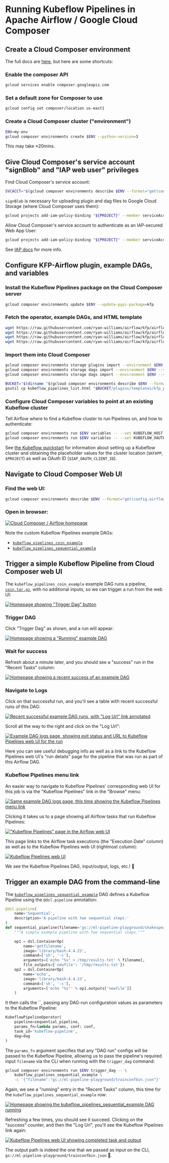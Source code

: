 # Running Kubeflow Pipelines in Apache Airflow / Google Cloud Composer

## Create a Cloud Composer environment
The full docs are [here](https://cloud.google.com/composer/docs/how-to/managing/creating), but here are some shortcuts:

### Enable the composer API
```bash
gcloud services enable composer.googleapis.com
```

### Set a default zone for Composer to use
```bash
gcloud config set composer/location us-east1
```

### Create a Cloud Composer cluster ("environment")
```bash
ENV=my-env
gcloud composer environments create $ENV --python-version=3
```

This may take ≈20mins.

## Give Cloud Composer's service account "signBlob" and "IAP web user" privileges
Find Cloud Composer's service account:
```bash
SVCACCT="$(gcloud composer environments describe $ENV --format="get(config.nodeConfig.serviceAccount)")"
```

`signBlob` is necessary for uploading plugin and dag files to Google Cloud Storage (where Cloud Composer uses them):
```bash
gcloud projects add-iam-policy-binding "${PROJECT}" --member serviceAccount:"${SVCACCT}" --role roles/iam.serviceAccountTokenCreator
```

Allow Cloud Composer's service account to authenticate as an IAP-secured Web App User:
```bash
gcloud projects add-iam-policy-binding "${PROJECT}" --member serviceAccount:"${SVCACCT}" --role roles/iap.httpsResourceAccessor
```
See [IAP docs](https://cloud.google.com/iap/docs/managing-access) for more info.

## Configure KFP-Airflow plugin, example DAGs, and variables

### Install the Kubeflow Pipelines package on the Cloud Composer server
```bash
gcloud composer environments update $ENV --update-pypi-package=kfp
```

### Fetch the operator, example DAGs, and HTML template
```bash
wget https://raw.githubusercontent.com/ryan-williams/airflow/kfp/airflow/contrib/operators/gcp_kubeflow_pipeline.py
wget https://raw.githubusercontent.com/ryan-williams/airflow/kfp/airflow/contrib/views/kubeflow_pipelines_list.html
wget https://raw.githubusercontent.com/ryan-williams/airflow/kfp/airflow/contrib/example_dags/kubeflow_pipelines_coin_example.py
wget https://raw.githubusercontent.com/ryan-williams/airflow/kfp/airflow/contrib/example_dags/kubeflow_pipelines_sequential_example.py
```

### Import them into Cloud Composer
```bash
gcloud composer environments storage plugins import --environment $ENV --source gcp_kubeflow_pipeline.py
gcloud composer environments storage dags import --environment $ENV --source kubeflow_pipelines_coin_example.py
gcloud composer environments storage dags import --environment $ENV --source kubeflow_pipelines_sequential_example.py

BUCKET="$(dirname "$(gcloud composer environments describe $ENV --format="get(config.dagGcsPrefix)")")"
gsutil cp kubeflow_pipelines_list.html "$BUCKET/plugins/templates/kfp_plugin/"
```

### Configure Cloud Composer variables to point at an existing Kubeflow cluster
Tell Airflow where to find a Kubeflow cluster to run Pipelines on, and how to authenticate:
```bash
gcloud composer environments run $ENV variables -- --set KUBEFLOW_HOST "https://${KFAPP}.endpoints.${PROJECT}.cloud.goog/pipeline"
gcloud composer environments run $ENV variables -- --set KUBEFLOW_OAUTH_CLIENT_ID "$IAP_OAUTH_CLIENT_ID"
```

See [the Kubeflow quickstart](https://www.kubeflow.org/docs/gke/deploy/deploy-cli/) for information about setting up a Kubeflow cluster and obtaining the placeholder values for the cluster location (`$KFAPP`, `$PROJECT`) as well as OAuth ID (`$IAP_OAUTH_CLIENT_ID`).

## Navigate to Cloud Composer Web UI

### Find the web UI:
```bash
gcloud composer environments describe $ENV --format="get(config.airflowUri)"
```

### Open in browser:

[![Cloud Composer / Airflow homepage][homepage]][homepage]

Note the custom Kubeflow Pipelines example DAGs:
- [`kubeflow_pipelines_coin_example`](https://github.com/ryan-williams/airflow/blob/kfp/airflow/contrib/example_dags/kubeflow_pipelines_coin_example.py#L35)
- [`kubeflow_pipelines_sequential_example`](https://github.com/ryan-williams/airflow/blob/kfp/airflow/contrib/example_dags/kubeflow_pipelines_sequential_example.py#L37)

## Trigger a simple Kubeflow Pipeline from Cloud Composer web UI
The `kubeflow_pipelines_coin_example` example DAG runs a pipeline, [`coin.tar.gz`](https://storage.googleapis.com/ml-pipeline-playground/coin.tar.gz), with no additional inputs, so we can trigger a run from the web UI:

[![Homepage showing "Trigger Dag" button][trigger]][trigger]

### Trigger DAG
Click "Trigger Dag" as shown, and a run will appear:

[![Homepage showing a "Running" example DAG][running]][running]

### Wait for success
Refresh about a minute later, and you should see a "success" run in the "Recent Tasks" column:

[![Homepage showing a recent success of an example DAG][succeeded]][succeeded]

### Navigate to Logs
Click on that successful run, and you'll see a table with recent successful runs of this DAG:

[![Recent successful example DAG runs, with "Log Url" link annotated][logs-link]][logs-link]

Scroll all the way to the right and click on the "Log Url":

[![Example DAG logs page, showing exit status and URL to Kubeflow Pipelines web UI for the run][logs-page]][logs-page]

Here you can see useful debugging info as well as a link to the Kubeflow Pipelines web UI's "run details" page for the pipeline that was run as part of this Airflow DAG.

### Kubeflow Pipelines menu link
An easier way to navigate to Kubeflow Pipelines' corresponding web UI for this job is via the "Kubeflow Pipelines" link in the "Browse" menu:

[![Same example DAG logs page, this time showing the Kubeflow Pipelines menu link][kfp-menu]][kfp-menu]

Clicking it takes us to a page showing all Airflow tasks that run Kubeflow Pipelines:

[!["Kubeflow Pipelines" page in the Airflow web UI][kfp-page]][kfp-page]

This page links to the Airflow task executions (the "Execution Date" column) as well as to the Kubeflow Pipelines web UI (rightmost column):

[![Kubeflow Pipelines web UI][kfp-coin]][kfp-coin]

We see the Kubeflow Pipelines DAG, input/output, logs, etc.! 🎉

## Trigger an example DAG from the command-line

The [`kubeflow_pipelines_sequential_example`](https://github.com/ryan-williams/airflow/blob/kfp/airflow/contrib/example_dags/kubeflow_pipelines_sequential_example.py#L37) DAG defines a Kubeflow Pipeline using the `@dsl.pipeline` annotation:

```python
@dsl.pipeline(
    name='Sequential',
    description='A pipeline with two sequential steps.'
)
def sequential_pipeline(filename='gs://ml-pipeline-playground/shakespeare1.txt'):
    """A simple example pipeline with two sequential steps."""

    op1 = dsl.ContainerOp(
        name='getfilename',
        image='library/bash:4.4.23',
        command=['sh', '-c'],
        arguments=['echo "%s" > /tmp/results.txt' % filename],
        file_outputs={'newfile': '/tmp/results.txt'})
    op2 = dsl.ContainerOp(
        name='echo',
        image='library/bash:4.4.23',
        command=['sh', '-c'],
        arguments=['echo "%s"' % op1.outputs['newfile']]
    )
```

It then calls the ``, passing any DAG-run configuration values as parameters to the Kubeflow Pipeline:

```python
KubeflowPipelineOperator(
    pipeline=sequential_pipeline,
    params_fn=lambda params, conf: conf,
    task_id='kubeflow-pipeline',
    dag=dag
)
```

The `params_fn` argument specifies that any "DAG run" configs will be passed to the Kubeflow Pipeline, allowing us to pass the pipeline's required input `filename` via the CLI when running with the `trigger_dag` command:

```bash
gcloud composer environments run $ENV trigger_dag -- \
    kubeflow_pipelines_sequential_example \
    -c '{"filename":"gs://ml-pipeline-playground/trainconfbin.json"}'
```

Again, we see a "running" entry in the "Recent Tasks" column, this time for the `kubeflow_pipelines_sequential_example` row:

[![Homepage showing the kubeflow_pipelines_sequential_example DAG running](https://cl.ly/3f37be1bea45/running.png)](https://cl.ly/3f37be1bea45/running.png)

Refreshing a few times, you should see it succeed. Clicking on the "success" counter, and then the "Log Url", you'll see the Kubeflow Pipelines link again:

[![Kubeflow Pipelines web UI showing completed task and output](https://cl.ly/59fc045f9566/kfp.png)](https://cl.ly/59fc045f9566/kfp.png[d557909bb82e8493de2bd77d22b4ffde]_Screen%20Shot%202019-06-24%20at%201.14.41%20AM.png)

The output path is indeed the one that we passed as input on the CLI, `gs://ml-pipeline-playground/trainconfbin.json` 🎉.

[homepage]: https://gist.githubusercontent.com/ryan-williams/cd8dee399a320f2e2dc9c0d2619ab4f3/raw/a4c37848a5b33801022da48133cf029ffcee7475/01-homepage.png
[trigger]: https://gist.githubusercontent.com/ryan-williams/cd8dee399a320f2e2dc9c0d2619ab4f3/raw/a4c37848a5b33801022da48133cf029ffcee7475/02-trigger.png
[running]: https://gist.githubusercontent.com/ryan-williams/cd8dee399a320f2e2dc9c0d2619ab4f3/raw/a4c37848a5b33801022da48133cf029ffcee7475/03-running.png
[succeeded]: https://gist.githubusercontent.com/ryan-williams/cd8dee399a320f2e2dc9c0d2619ab4f3/raw/a4c37848a5b33801022da48133cf029ffcee7475/04-succeeded.png
[logs-link]: https://gist.githubusercontent.com/ryan-williams/cd8dee399a320f2e2dc9c0d2619ab4f3/raw/a4c37848a5b33801022da48133cf029ffcee7475/05-logs-link.png
[logs-page]: https://gist.githubusercontent.com/ryan-williams/cd8dee399a320f2e2dc9c0d2619ab4f3/raw/a4c37848a5b33801022da48133cf029ffcee7475/06-logs-page.png
[kfp-menu]: https://gist.githubusercontent.com/ryan-williams/cd8dee399a320f2e2dc9c0d2619ab4f3/raw/a4c37848a5b33801022da48133cf029ffcee7475/07-kfp-menu.png
[kfp-page]: https://gist.githubusercontent.com/ryan-williams/cd8dee399a320f2e2dc9c0d2619ab4f3/raw/a4c37848a5b33801022da48133cf029ffcee7475/08-kfp-page.png
[kfp-coin]: https://gist.githubusercontent.com/ryan-williams/cd8dee399a320f2e2dc9c0d2619ab4f3/raw/a4c37848a5b33801022da48133cf029ffcee7475/09-kfp-coin.png
